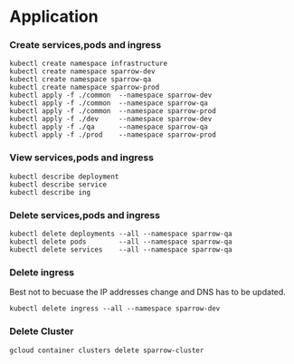 
# Application

### Create services,pods and ingress 
```
kubectl create namespace infrastructure
kubectl create namespace sparrow-dev
kubectl create namespace sparrow-qa
kubectl create namespace sparrow-prod
kubectl apply -f ./common  --namespace sparrow-dev
kubectl apply -f ./common  --namespace sparrow-qa
kubectl apply -f ./common  --namespace sparrow-prod
kubectl apply -f ./dev     --namespace sparrow-dev
kubectl apply -f ./qa      --namespace sparrow-qa
kubectl apply -f ./prod    --namespace sparrow-prod
```

### View services,pods and ingress 
```
kubectl describe deployment 
kubectl describe service 
kubectl describe ing
```

### Delete services,pods and ingress 
```
kubectl delete deployments --all --namespace sparrow-qa
kubectl delete pods        --all --namespace sparrow-qa
kubectl delete services    --all --namespace sparrow-qa
```

### Delete ingress
Best not to becuase the IP addresses change and DNS has to be updated.
```
kubectl delete ingress --all --namespace sparrow-dev
```

### Delete Cluster
``` 
gcloud container clusters delete sparrow-cluster
```